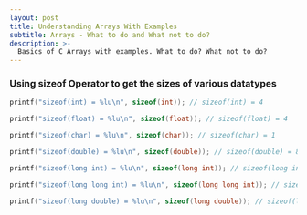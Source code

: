 ```yaml
---
layout: post
title: Understanding Arrays With Examples
subtitle: Arrays - What to do and What not to do?
description: >-
  Basics of C Arrays with examples. What to do? What not to do? 
---
```



### Using sizeof Operator to get the sizes of various datatypes
```c
printf("sizeof(int) = %lu\n", sizeof(int)); // sizeof(int) = 4
```

```c
printf("sizeof(float) = %lu\n", sizeof(float)); // sizeof(float) = 4
```

```c
printf("sizeof(char) = %lu\n", sizeof(char)); // sizeof(char) = 1
```

```c
printf("sizeof(double) = %lu\n", sizeof(double)); // sizeof(double) = 8
```

```c
printf("sizeof(long int) = %lu\n", sizeof(long int)); // sizeof(long int) = 8
```

```c
printf("sizeof(long long int) = %lu\n", sizeof(long long int)); // sizeof(long long int) = 8
```

```c
printf("sizeof(long double) = %lu\n", sizeof(long double)); // sizeof(long double) = 16 
```
